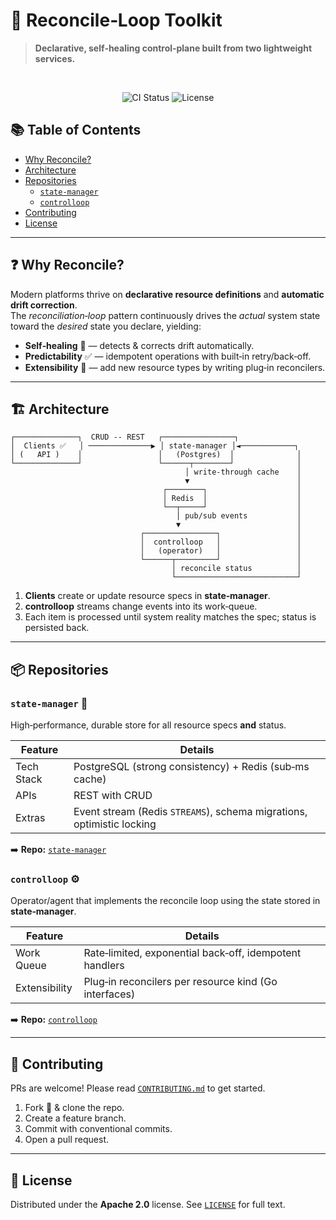 # 🔄 Reconcile‑Loop Toolkit

> **Declarative, self‑healing control‑plane built from two lightweight services.**

&nbsp;

<p align="center">
  <img src="https://img.shields.io/badge/build-passing-brightgreen" alt="CI Status" />
  <img src="https://img.shields.io/badge/license-Apache%202.0-blue" alt="License" />
</p>

## 📚 Table of Contents

- [Why Reconcile?](#-why-reconcile)
- [Architecture](#-architecture)
- [Repositories](#-repositories)
  - [`state-manager`](#state-manager)
  - [`controlloop`](#controlloop)
- [Contributing](#-contributing)
- [License](#-license)

---

## ❓ Why Reconcile?

Modern platforms thrive on **declarative resource definitions** and **automatic drift correction**.  
The _reconciliation‑loop_ pattern continuously drives the _actual_ system state toward the _desired_ state you declare, yielding:

- **Self‑healing** 🔧 — detects & corrects drift automatically.
- **Predictability** ✅ — idempotent operations with built‑in retry/back‑off.
- **Extensibility** 🧩 — add new resource types by writing plug‑in reconcilers.

---

## 🏗️ Architecture

```
┌──────────────┐  CRUD -- REST   ┌────────────────┐
│  Clients ✅   │ ──────────────▶ │ state-manager │◄────────────┐
│ (   API )    │                 │   (Postgres)  │              │
└──────────────┘                 └──────┬────────┘              │
                                       │ write-through cache    │
                                       ▼                        │
                                  ┌────────┐                    │
                                  │ Redis  │                    │
                                  └──┬─────┘                    │
                                     │ pub/sub events           │
                                     ▼                          │
                             ┌────────────────┐                 │
                             │  controlloop   │                 │
                             │   (operator)   │                 │
                             └──────┬─────────┘                 │
                                    │ reconcile status          │
                                    └───────────────────────────┘
```

1. **Clients** create or update resource specs in **state‑manager**.
2. **controlloop** streams change events into its work‑queue.
3. Each item is processed until system reality matches the spec; status is persisted back.

---

## 📦 Repositories

### `state-manager` 💾

High‑performance, durable store for all resource specs **and** status.

| Feature | Details |
|---------|---------|
| Tech Stack | PostgreSQL (strong consistency) + Redis (sub‑ms cache) |
| APIs | REST with CRUD|
| Extras | Event stream (Redis `STREAMS`), schema migrations, optimistic locking |

➡️ **Repo:** [`state-manager`](./state-manager)

### `controlloop` ⚙️

Operator/agent that implements the reconcile loop using the state stored in **state‑manager**.

| Feature | Details |
|---------|---------|
| Work Queue | Rate‑limited, exponential back‑off, idempotent handlers |
| Extensibility | Plug‑in reconcilers per resource kind (Go interfaces) |


➡️ **Repo:** [`controlloop`](./controlloop)

---

## 🤝 Contributing

PRs are welcome! Please read [`CONTRIBUTING.md`](./CONTRIBUTING.md) to get started.

1. Fork 🍴 & clone the repo.
2. Create a feature branch.
3. Commit with conventional commits.
4. Open a pull request.

---

## 📄 License

Distributed under the **Apache 2.0** license. See [`LICENSE`](./LICENSE) for full text.
